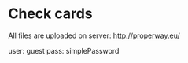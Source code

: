 Check cards
========================

All files are uploaded on server: http://properway.eu/

user: guest
pass: simplePassword